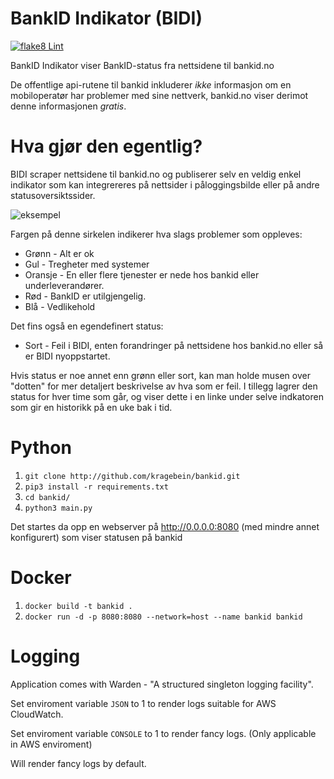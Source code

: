 # BankID Indikator (BIDI)

[![flake8 Lint](https://github.com/kragebein/bankid/actions/workflows/flake8_lint.yml/badge.svg)](https://github.com/kragebein/bankid/actions/workflows/flake8_lint.yml)

BankID Indikator viser BankID-status fra nettsidene til bankid.no

De offentlige api-rutene til bankid inkluderer _ikke_ informasjon om en mobiloperatør har problemer med sine nettverk, bankid.no viser derimot denne informasjonen _gratis_.

# Hva gjør den egentlig?

BIDI scraper nettsidene til bankid.no og publiserer selv en veldig enkel indikator som kan integrereres på nettsider i påloggingsbilde eller på andre statusoversiktssider.

![eksempel](https://i.postimg.cc/fy56zW5p/image.png)

Fargen på denne sirkelen indikerer hva slags problemer som oppleves:

- Grønn - Alt er ok
- Gul - Tregheter med systemer
- Oransje - En eller flere tjenester er nede hos bankid eller underleverandører.
- Rød - BankID er utilgjengelig.
- Blå - Vedlikehold

Det fins også en egendefinert status:

- Sort - Feil i BIDI, enten forandringer på nettsidene hos bankid.no eller så er BIDI nyoppstartet.

Hvis status er noe annet enn grønn eller sort, kan man holde musen over "dotten" for mer detaljert beskrivelse av hva som er feil.
I tillegg lagrer den status for hver time som går, og viser dette i en linke under selve indkatoren som gir en historikk på en uke bak i tid. 

# Python

1.  `git clone http://github.com/kragebein/bankid.git`
2.  `pip3 install -r requirements.txt`
3.  `cd bankid/`
4.  `python3 main.py`

Det startes da opp en webserver på http://0.0.0.0:8080 (med mindre annet konfigurert) som viser statusen på bankid

# Docker

1. `docker build -t bankid .`
2. `docker run -d -p 8080:8080 --network=host --name bankid bankid`

# Logging

Application comes with Warden - "A structured singleton logging facility".

Set enviroment variable `JSON` to 1 to render logs suitable for AWS CloudWatch.

Set enviroment variable `CONSOLE` to 1 to render fancy logs. (Only applicable in AWS enviroment)

Will render fancy logs by default.
